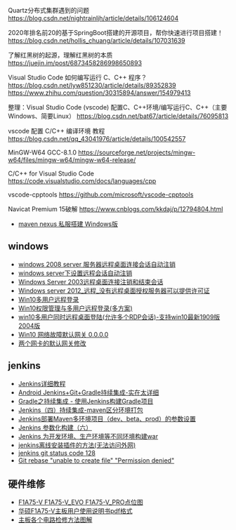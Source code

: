 Quartz分布式集群遇到的问题 https://blog.csdn.net/nightrainljh/article/details/106124604


2020年排名前20的基于SpringBoot搭建的开源项目，帮你快速进行项目搭建！ https://blog.csdn.net/hollis_chuang/article/details/107031639

了解红黑树的起源，理解红黑树的本质 https://juejin.im/post/6873458286998650893

Visual Studio Code 如何编写运行 C、C++ 程序？ https://blog.csdn.net/lyw851230/article/details/89352839  https://www.zhihu.com/question/30315894/answer/154979413

整理：Visual Studio Code (vscode) 配置C、C++环境/编写运行C、C++（主要Windows、简要Linux） https://blog.csdn.net/bat67/article/details/76095813

vscode 配置 C/C++ 编译环境 教程 https://blog.csdn.net/qq_43041976/article/details/100542557

MinGW-W64 GCC-8.1.0 https://sourceforge.net/projects/mingw-w64/files/mingw-w64/mingw-w64-release/

C/C++ for Visual Studio Code https://code.visualstudio.com/docs/languages/cpp

vscode-cpptools https://github.com/microsoft/vscode-cpptools

Navicat Premium 15破解 https://www.cnblogs.com/kkdaj/p/12794804.html

- [maven nexus 私服搭建 Windows版](https://www.cnblogs.com/ztone/p/11151889.html)

## windows

- [windows 2008 server 服务器远程桌面连接会话自动注销](https://www.cnblogs.com/oymx/p/4169663.html)
- [windows server下设置远程会话自动注销](https://www.cnblogs.com/xienb/p/10082515.html)
- [Windows Server 2003远程桌面连接注销和结束会话](https://blog.csdn.net/gscaiyucheng/article/details/20211843)
- [Windows server 2012_远程_没有远程桌面授权服务器可以提供许可证](https://blog.csdn.net/zhangzhen1992/article/details/80838302)
- [Win10多用户远程登录](https://zhuanlan.zhihu.com/p/111485038)
- [Win10权限管理与多用户远程登录(多方案)](https://www.jianshu.com/p/a35af096bea5)
- [win10多用户同时远程桌面登陆(允许多个RDP会话)-支持win10最新1909版2004版](https://blog.csdn.net/super319/article/details/106202774)
- [Win10 网络故障默认网关 0.0.0.0](https://www.opsit.cn/1136.html)
- [两个网卡的默认网关修改](https://blog.csdn.net/pachleng/article/details/29815327)

## jenkins

- [Jenkins详细教程](https://www.jianshu.com/p/5f671aca2b5a)
- [Android Jenkins+Git+Gradle持续集成-实在太详细](https://www.jianshu.com/p/38b2e17ced73)
- [Gradle之持续集成 - 使用Jenkins构建Gradle项目](https://blog.csdn.net/weixin_38062353/article/details/82357085)
- [Jenkins（四）持续集成-maven区分环境打包](https://blog.csdn.net/weixin_40039268/article/details/95316950)
- [Jenkins部署Maven多环境项目（dev、beta、prod）的参数设置](https://blog.csdn.net/xlgen157387/article/details/68961371)
- [Jenkins 参数化构建（六）](https://www.jianshu.com/p/ffcc4c1eec99)
- [Jenkins 为开发环境、生产环境等不同环境构建war](https://blog.csdn.net/quwenzhe/article/details/55195404)
- [jenkins离线安装插件的方法(无法访问外网)](https://www.cnblogs.com/yy-cola/p/10162062.html)
- [jenkins git status code 128](https://www.cnblogs.com/dzblog/p/9449072.html)
- [Git rebase "unable to create file" "Permission denied" ](https://www.jianshu.com/p/90cfade77963)

## 硬件维修

- [F1A75-V F1A75-V_EVO F1A75-V_PRO点位图](https://www.chinafix.com/thread-895481-1-1.html)
- [华硕F1A75-V主板用户使用说明书pdf格式](http://www.uzzf.com/soft/94370.html)
- [主板各个电路检修方法图解](https://wenku.baidu.com/view/42a7431cafaad1f34693daef5ef7ba0d4b736d37.html)

